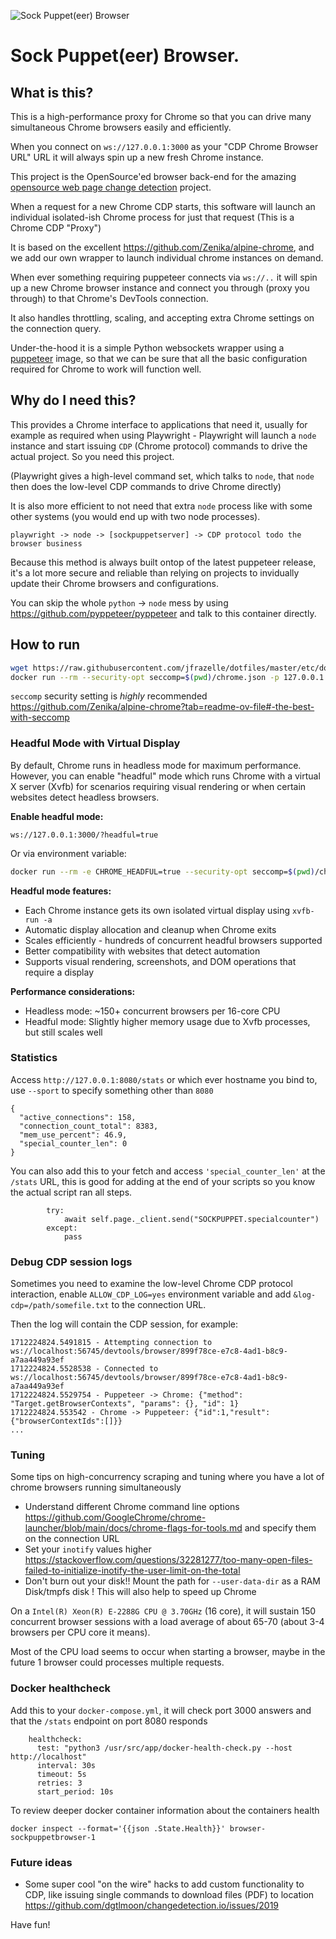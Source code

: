 ![Sock Puppet(eer) Browser](docs/sock-puppet-header.png?raw=true "Sock Puppet(eer) Browser Logo Image")
# Sock Puppet(eer) Browser.

## What is this?

This is a high-performance proxy for Chrome so that you can drive many simultaneous Chrome browsers easily and efficiently.

When you connect on `ws://127.0.0.1:3000` as your "CDP Chrome Browser URL" URL it will always spin up a new fresh Chrome instance.


This project is the OpenSource'ed browser back-end for the amazing [opensource web page change detection](https://changedetection.io/) project.

When a request for a new Chrome CDP starts, this software will launch an individual isolated-ish Chrome process
for just that request (This is a Chrome CDP "Proxy")

It is based on the excellent https://github.com/Zenika/alpine-chrome, and we add our own wrapper to launch
individual chrome instances on demand.

When ever something requiring puppeteer connects via `ws://..` it will spin up a new Chrome browser
instance and connect you through (proxy you through) to that Chrome's DevTools connection.

It also handles throttling, scaling, and accepting extra Chrome settings on the connection query.

Under-the-hood it is a simple Python websockets wrapper using a [puppeteer](https://pptr.dev/) image, so 
that we can be sure that all the basic configuration required for Chrome to work will function well.

## Why do I need this?

This provides a Chrome interface to applications that need it, usually for example as required 
when using Playwright - Playwright will launch a `node` instance and start issuing `CDP` (Chrome protocol)
commands to drive the actual project. So you need this project.

(Playwright gives a high-level command set, which talks to `node`, that `node` then does the low-level CDP
commands to drive Chrome directly)

It is also more efficient to not need that extra `node` process like with some other systems 
(you would end up with two node processes).

`playwright -> node -> [sockpuppetserver] -> CDP protocol todo the browser business`

Because this method is always built ontop of the latest puppeteer release, it's a lot more secure and reliable
than relying on projects to invidually update their Chrome browsers and configurations.

You can skip the whole `python` -> `node` mess by using https://github.com/pyppeteer/pyppeteer and talk to this 
container directly.


## How to run

```bash
wget https://raw.githubusercontent.com/jfrazelle/dotfiles/master/etc/docker/seccomp/chrome.json
docker run --rm --security-opt seccomp=$(pwd)/chrome.json -p 127.0.0.1:3000:3000 dgtlmoon/sockpuppetbrowser
```

`seccomp` security setting is _highly_ recommended https://github.com/Zenika/alpine-chrome?tab=readme-ov-file#-the-best-with-seccomp

### Headful Mode with Virtual Display

By default, Chrome runs in headless mode for maximum performance. However, you can enable "headful" mode which runs Chrome with a virtual X server (Xvfb) for scenarios requiring visual rendering or when certain websites detect headless browsers.

**Enable headful mode:**
```
ws://127.0.0.1:3000/?headful=true
```

Or via environment variable:
```bash
docker run --rm -e CHROME_HEADFUL=true --security-opt seccomp=$(pwd)/chrome.json -p 127.0.0.1:3000:3000 dgtlmoon/sockpuppetbrowser
```

**Headful mode features:**
- Each Chrome instance gets its own isolated virtual display using `xvfb-run -a`
- Automatic display allocation and cleanup when Chrome exits
- Scales efficiently - hundreds of concurrent headful browsers supported
- Better compatibility with websites that detect automation
- Supports visual rendering, screenshots, and DOM operations that require a display

**Performance considerations:**
- Headless mode: ~150+ concurrent browsers per 16-core CPU
- Headful mode: Slightly higher memory usage due to Xvfb processes, but still scales well

### Statistics

Access `http://127.0.0.1:8080/stats` or which ever hostname you bind to, use `--sport` to specify something other than `8080`

```
{
  "active_connections": 158,
  "connection_count_total": 8383,
  "mem_use_percent": 46.9,
  "special_counter_len": 0
}
```

You can also add this to your fetch and access `'special_counter_len'` at the `/stats` URL, this is good for adding at the end of your scripts so you know the actual script ran all steps.

```
        try:
            await self.page._client.send("SOCKPUPPET.specialcounter")
        except:
            pass

```

### Debug CDP session logs

Sometimes you need to examine the low-level Chrome CDP protocol interaction, enable `ALLOW_CDP_LOG=yes` environment 
variable and add `&log-cdp=/path/somefile.txt` to the connection URL.

Then the log will contain the CDP session, for example:

```
1712224824.5491815 - Attempting connection to ws://localhost:56745/devtools/browser/899f78ce-e7c8-4ad1-b8c9-a7aa449a93ef
1712224824.5528538 - Connected to ws://localhost:56745/devtools/browser/899f78ce-e7c8-4ad1-b8c9-a7aa449a93ef
1712224824.5529754 - Puppeteer -> Chrome: {"method": "Target.getBrowserContexts", "params": {}, "id": 1}
1712224824.553542 - Chrome -> Puppeteer: {"id":1,"result":{"browserContextIds":[]}}
...
```

### Tuning

Some tips on high-concurrency scraping and tuning where you have a lot of chrome browsers running simultaneously

- Understand different Chrome command line options https://github.com/GoogleChrome/chrome-launcher/blob/main/docs/chrome-flags-for-tools.md and specify them on the connection URL
- Set your `inotify` values higher https://stackoverflow.com/questions/32281277/too-many-open-files-failed-to-initialize-inotify-the-user-limit-on-the-total
- Don't burn out your disk!! Mount the path for `--user-data-dir` as a RAM Disk/tmpfs disk ! This will also help to speed up Chrome

On a `Intel(R) Xeon(R) E-2288G CPU @ 3.70GHz` (16 core), it will sustain 150 concurrent browser sessions with a load average of about 65-70 (about 3-4 browsers per CPU core it means).

Most of the CPU load seems to occur when starting a browser, maybe in the future 1 browser could processes multiple requests.

### Docker healthcheck

Add this to your `docker-compose.yml`, it will check port 3000 answers and that the `/stats` endpoint on port 8080 responds

```
    healthcheck:
      test: "python3 /usr/src/app/docker-health-check.py --host http://localhost"
      interval: 30s
      timeout: 5s
      retries: 3
      start_period: 10s
```

To review deeper docker container information about the containers health
```
docker inspect --format='{{json .State.Health}}' browser-sockpuppetbrowser-1
```

### Future ideas

- Some super cool "on the wire" hacks to add custom functionality to CDP, like issuing single commands to download files (PDF) to location https://github.com/dgtlmoon/changedetection.io/issues/2019


Have fun!
